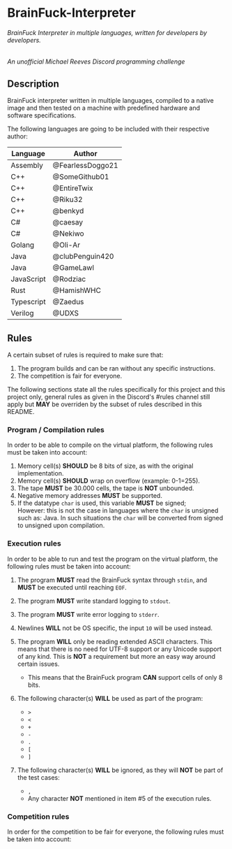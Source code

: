 # BrainFuck-Interpreter

###### BrainFuck Interpreter in multiple languages, written for developers by developers.

_An unofficial Michael Reeves Discord programming challenge_

## Description

BrainFuck interpreter written in multiple languages, compiled to a native image and then tested on a machine with predefined hardware and software specifications.

The following languages are going to be included with their respective author:

| Language   	| Author           	|
|------------	|------------------	|
| Assembly   	| @FearlessDoggo21 	|
| C++        	| @SomeGithub01    	|
| C++        	| @EntireTwix      	|
| C++         | @Riku32           |
| C++         | @benkyd           |
| C#         	| @caesay          	|
| C#         	| @Nekiwo          	|
| Golang     	| @Oli-Ar          	|
| Java          | @clubPenguin420   |
| Java       	| @GameLawl        	|
| JavaScript  | @Rodziac          |
| Rust        | @HamishWHC        |
| Typescript 	| @Zaedus          	|
| Verilog    	| @UDXS            	|

## Rules
A certain subset of rules is required to make sure that:
   1. The program builds and can be ran without any specific instructions. 
   2. The competition is fair for everyone.

The following sections state all the rules specifically for this project and this project only, general rules as given in the Discord's #rules channel still apply but **MAY** be overriden by the subset of rules described in this README.

### Program / Compilation rules
In order to be able to compile on the virtual platform, the following rules must be taken into account:
1. Memory cell(s) **SHOULD** be 8 bits of size, as with the original implementation.
2. Memory cell(s) **SHOULD** wrap on overflow (example: 0-1=255).
3. The tape **MUST** be 30.000 cells, the tape is **NOT** unbounded.
4. Negative memory addresses **MUST** be supported.
5. If the datatype `char` is used, this variable **MUST** be signed;  
However: this is not the case in languages where the `char` is unsigned such as: Java. In such situations the `char` will be converted from signed to unsigned upon compilation.

### Execution rules
In order to be able to run and test the program on the virtual platform, the following rules must be taken into account:
1. The program **MUST** read the BrainFuck syntax through `stdin`, and **MUST** be executed until reaching `EOF`.
2. The program **MUST** write standard logging to `stdout`.
3. The program **MUST** write error logging to `stderr`.
4. Newlines **WILL** not be OS specific, the input `10` will be used instead.
5. The program **WILL** only be reading extended ASCII characters. This means that there is no need for UTF-8 support or any Unicode support of any kind. This is **NOT** a requirement but more an easy way around certain issues.
   * This means that the BrainFuck program **CAN** support cells of only 8 bits.
6. The following character(s) **WILL** be used as part of the program: 
    - `>`
    - `<`
    - `+`
    - `-`
    - `.`
    - `[`
    - `]`
  
7. The following character(s) **WILL** be ignored, as they will **NOT** be part of the test cases:
   - `,`
   - Any character **NOT** mentioned in item #5 of the execution rules.


### Competition rules
In order for the competition to be fair for everyone, the following rules must be taken into account:
